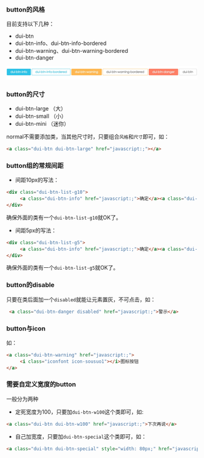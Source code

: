 ### button的风格

目前支持以下几种：

- dui-btn
- dui-btn-info、dui-btn-info-bordered 
- dui-btn-warning、dui-btn-warning-bordered
- dui-btn-danger 

![button](./images/button.png)

### button的尺寸

- dui-btn-large （大）
- dui-btn-small （小）
- dui-btn-mini  （迷你）

normal不需要添加类，当其他尺寸时，只要组合`风格`和`尺寸`即可，如：

```html
<a class="dui-btn dui-btn-large" href="javascript:;"></a>
```

### button组的常规间距

- 间距10px的写法：

```html
<div class="dui-btn-list-g10">
     <a class="dui-btn-info" href="javascript:;">确定</a><a class="dui-btn-info" href="javascript:;">取消</a>
</div>
```

确保外面的类有一个`dui-btn-list-g10`就OK了。

- 间距5px的写法：

```html
<div class="dui-btn-list-g5">
     <a class="dui-btn-info" href="javascript:;">确定</a><a class="dui-btn-info" href="javascript:;">取消</a>
</div>
```

确保外面的类有一个`dui-btn-list-g5`就OK了。

### button的disable

只要在类后面加一个`disabled`就能让元素置灰，不可点击，如：

```html
 <a class="dui-btn-danger disabled" href="javascript:;">警示</a>
```

### button与icon

如：

```html
<a class="dui-btn-warning" href="javascript:;">
     <i class="iconfont icon-sousuo1"></i>图标按钮
</a>
```

### 需要自定义宽度的button

一般分为两种

- 定死宽度为100，只要加`dui-btn-w100`这个类即可，如:

```html
<a class="dui-btn dui-btn-w100" href="javascript:;">下次再说</a>
```

- 自己加宽度，只要加`dui-btn-special`这个类即可，如：

```html
<a class="dui-btn dui-btn-special" style="width: 80px;" href="javascript:;">测试</a>
```